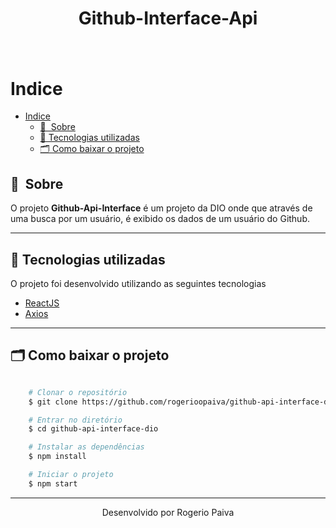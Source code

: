 <h1 align="center">
    Github-Interface-Api
</h1>

<h1>
    <img src="">
</h1>

# Indice

- [Indice](#indice)
  - [🔖&nbsp; Sobre](#-sobre)
  - [🚀 Tecnologias utilizadas](#-tecnologias-utilizadas)
  - [🗂 Como baixar o projeto](#-como-baixar-o-projeto)

## 🔖&nbsp; Sobre

O projeto **Github-Api-Interface** é um projeto da DIO onde que através de uma busca por um usuário, é exibido os dados de um usuário do Github.

---

## 🚀 Tecnologias utilizadas

O projeto foi desenvolvido utilizando as seguintes tecnologias

- [ReactJS](https://reactjs.org)
- [Axios](https://github.com/axios/axios)

---

## 🗂 Como baixar o projeto

```bash

    # Clonar o repositório
    $ git clone https://github.com/rogerioopaiva/github-api-interface-dio

    # Entrar no diretório
    $ cd github-api-interface-dio

    # Instalar as dependências
    $ npm install

    # Iniciar o projeto
    $ npm start
```

---

<p align="center">Desenvolvido por Rogerio Paiva</p>
